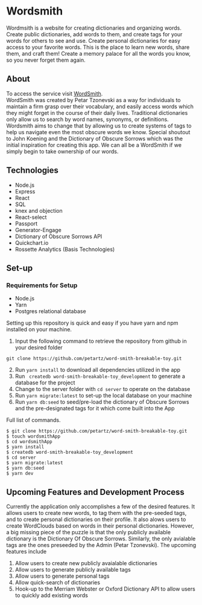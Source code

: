 # Wordsmith
Wordmsith is a website for creating dictionaries and organizing words. Create public dictionaries, add words to them, and create tags for your words
for others to see and use.
Create personal dictionaries for easy access to your favorite words.
This is the place to learn new words, share them, and craft them!
Create a memory palace for all the words you know, so you never forget them again.

## About
To access the service visit [WordSmith](https://word-smith-breakabletoy.herokuapp.com/).
</br>
WordSmith was created by Petar Tzonevski as a way for individuals to maintain a firm grasp over their vocabulary, and easily access words which they
might forget in the course of their daily lives. Traditional dictionaries only allow us to search by word names, synonyms, or definitions.
Wordsmith aims to change that by allowing us to create systems of tags to help us navigate even the most obscure words we know. Special shoutout to
John Koening and the Dictionary of Obscure Sorrows which was the initial inspiration for creating this app. We can all be a WordSmith if we simply begin
to take ownership of our words.

## Technologies 

* Node.js
* Express
* React
* SQL
* knex and objection
* React-select
* Passport
* Generator-Engage
* Dictionary of Obscure Sorrows API
* Quickchart.io
* Rossette Analytics (Basis Technologies)

## Set-up
### Requirements for Setup
* Node.js
* Yarn
* Postgres relational database

Setting up this repository is quick and easy if you have yarn and npm installed on your machine.
</br>
1. Input the following command to retrieve the repository from github in your desired folder
```
git clone https://github.com/petartz/word-smith-breakable-toy.git
```
2. Run ```yarn install``` to download all dependencies utilized in the app
3. Run ``` createdb word-smith-breakable-toy_development``` to generate a database for the project
4. Change to the server folder with ```cd server``` to operate on the database 
5. Run ``` yarn migrate:latest ``` to set-up the local database on your machine
6. Run ``` yarn db:seed ``` to seed/pre-load the dictionary of Obscure Sorrows and the pre-designated tags for it which come built into the App

Full list of commands.
```
$ git clone https://github.com/petartz/word-smith-breakable-toy.git
$ touch wordsmithApp
$ cd wordsmithApp
$ yarn install
$ createdb word-smith-breakable-toy_development
$ cd server
$ yarn migrate:latest
$ yarn db:seed
$ yarn dev
```
## Upcoming Features and Development Process
Currently the application only accomplishes a few of the desired features. It allows users to create new words, to tag them with the pre-seeded tags,
and to create personal dictionaries on their profile. It also alows users to create WordClouds based on words in their personal dictionaries.
However, a big missing piece of the puzzle is that the only publicly available dictionary is the Dictionary Of Obscure Sorrows. Similarly, the only avialable
tags are the ones preseeded by the Admin (Petar Tzonevski).
The upcoming features include
1. Allow users to create new publicly avaialable dictionaries
2. Allow users to generate publicly available tags
3. Allow users to generate personal tags
4. Allow quick-search of dictionaries
5. Hook-up to the Merriam Webster or Oxford Dictionary API to allow users to quickly add existing words
